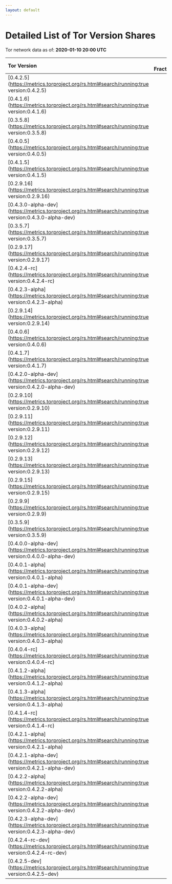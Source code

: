 ```yaml
---
layout: default
---
```



# Detailed List of Tor Version Shares

Tor network data as of: **2020-01-10 20:00 UTC**

| Tor Version                                                                                               |   CW Fraction(%) |   Exit(%) |   Guard(%) |   #Relays |
|:----------------------------------------------------------------------------------------------------------|-----------------:|----------:|-----------:|----------:|
| [0.4.2.5](https://metrics.torproject.org/rs.html#search/running:true version:0.4.2.5)                     |             38   |     49.12 |      34.02 |      2124 |
| [0.4.1.6](https://metrics.torproject.org/rs.html#search/running:true version:0.4.1.6)                     |             20.7 |     25.18 |      19.73 |      1251 |
| [0.3.5.8](https://metrics.torproject.org/rs.html#search/running:true version:0.3.5.8)                     |             17.8 |      6.56 |      21.53 |      1538 |
| [0.4.0.5](https://metrics.torproject.org/rs.html#search/running:true version:0.4.0.5)                     |              9.3 |      7.54 |       9.77 |       409 |
| [0.4.1.5](https://metrics.torproject.org/rs.html#search/running:true version:0.4.1.5)                     |              4.2 |      6.63 |       3.74 |       208 |
| [0.2.9.16](https://metrics.torproject.org/rs.html#search/running:true version:0.2.9.16)                   |              2.5 |      0.22 |       3.24 |       334 |
| [0.4.3.0-alpha-dev](https://metrics.torproject.org/rs.html#search/running:true version:0.4.3.0-alpha-dev) |              1.9 |      1.03 |       2.22 |        43 |
| [0.3.5.7](https://metrics.torproject.org/rs.html#search/running:true version:0.3.5.7)                     |              1.7 |      0.96 |       2.14 |        73 |
| [0.2.9.17](https://metrics.torproject.org/rs.html#search/running:true version:0.2.9.17)                   |              0.6 |      1.75 |       0.14 |        89 |
| [0.4.2.4-rc](https://metrics.torproject.org/rs.html#search/running:true version:0.4.2.4-rc)               |              0.6 |      0.37 |       0.83 |        50 |
| [0.4.2.3-alpha](https://metrics.torproject.org/rs.html#search/running:true version:0.4.2.3-alpha)         |              0.5 |      0    |       0.75 |         8 |
| [0.2.9.14](https://metrics.torproject.org/rs.html#search/running:true version:0.2.9.14)                   |              0.3 |      0.12 |       0.41 |        69 |
| [0.4.0.6](https://metrics.torproject.org/rs.html#search/running:true version:0.4.0.6)                     |              0.2 |      0    |       0.41 |         6 |
| [0.4.1.7](https://metrics.torproject.org/rs.html#search/running:true version:0.4.1.7)                     |              0.2 |      0.17 |       0.21 |        56 |
| [0.4.2.0-alpha-dev](https://metrics.torproject.org/rs.html#search/running:true version:0.4.2.0-alpha-dev) |              0.1 |      0    |       0.22 |         4 |
| [0.2.9.10](https://metrics.torproject.org/rs.html#search/running:true version:0.2.9.10)                   |              0   |      0.08 |       0.04 |        16 |
| [0.2.9.11](https://metrics.torproject.org/rs.html#search/running:true version:0.2.9.11)                   |              0   |      0.04 |       0.08 |        18 |
| [0.2.9.12](https://metrics.torproject.org/rs.html#search/running:true version:0.2.9.12)                   |              0   |      0    |       0    |         2 |
| [0.2.9.13](https://metrics.torproject.org/rs.html#search/running:true version:0.2.9.13)                   |              0   |      0    |       0.03 |         7 |
| [0.2.9.15](https://metrics.torproject.org/rs.html#search/running:true version:0.2.9.15)                   |              0   |      0    |       0    |        15 |
| [0.2.9.9](https://metrics.torproject.org/rs.html#search/running:true version:0.2.9.9)                     |              0   |      0    |       0    |         4 |
| [0.3.5.9](https://metrics.torproject.org/rs.html#search/running:true version:0.3.5.9)                     |              0   |      0    |       0.09 |         5 |
| [0.4.0.0-alpha-dev](https://metrics.torproject.org/rs.html#search/running:true version:0.4.0.0-alpha-dev) |              0   |      0    |       0    |         1 |
| [0.4.0.1-alpha](https://metrics.torproject.org/rs.html#search/running:true version:0.4.0.1-alpha)         |              0   |      0    |       0.12 |         2 |
| [0.4.0.1-alpha-dev](https://metrics.torproject.org/rs.html#search/running:true version:0.4.0.1-alpha-dev) |              0   |      0    |       0    |         1 |
| [0.4.0.2-alpha](https://metrics.torproject.org/rs.html#search/running:true version:0.4.0.2-alpha)         |              0   |      0.15 |       0    |         2 |
| [0.4.0.3-alpha](https://metrics.torproject.org/rs.html#search/running:true version:0.4.0.3-alpha)         |              0   |      0    |       0    |         2 |
| [0.4.0.4-rc](https://metrics.torproject.org/rs.html#search/running:true version:0.4.0.4-rc)               |              0   |      0    |       0.02 |         1 |
| [0.4.1.2-alpha](https://metrics.torproject.org/rs.html#search/running:true version:0.4.1.2-alpha)         |              0   |      0    |       0.02 |         2 |
| [0.4.1.3-alpha](https://metrics.torproject.org/rs.html#search/running:true version:0.4.1.3-alpha)         |              0   |      0    |       0.02 |         5 |
| [0.4.1.4-rc](https://metrics.torproject.org/rs.html#search/running:true version:0.4.1.4-rc)               |              0   |      0    |       0    |         1 |
| [0.4.2.1-alpha](https://metrics.torproject.org/rs.html#search/running:true version:0.4.2.1-alpha)         |              0   |      0    |       0.03 |         2 |
| [0.4.2.1-alpha-dev](https://metrics.torproject.org/rs.html#search/running:true version:0.4.2.1-alpha-dev) |              0   |      0    |       0    |         1 |
| [0.4.2.2-alpha](https://metrics.torproject.org/rs.html#search/running:true version:0.4.2.2-alpha)         |              0   |      0    |       0    |         1 |
| [0.4.2.2-alpha-dev](https://metrics.torproject.org/rs.html#search/running:true version:0.4.2.2-alpha-dev) |              0   |      0    |       0    |         1 |
| [0.4.2.3-alpha-dev](https://metrics.torproject.org/rs.html#search/running:true version:0.4.2.3-alpha-dev) |              0   |      0    |       0.03 |         1 |
| [0.4.2.4-rc-dev](https://metrics.torproject.org/rs.html#search/running:true version:0.4.2.4-rc-dev)       |              0   |      0    |       0    |         2 |
| [0.4.2.5-dev](https://metrics.torproject.org/rs.html#search/running:true version:0.4.2.5-dev)             |              0   |      0    |       0    |         1 |